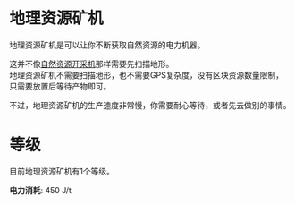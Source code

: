 # 地理资源矿机

地理资源矿机是可以让你不断获取自然资源的电力机器。

这并不像[自然资源开采机](https://slimefun-wiki.guizhanss.cn/GEO-Miner)那样需要先扫描地形。  
地理资源矿机不需要扫描地形，也不需要GPS复杂度，没有区块资源数量限制，只需要放置后等待产物即可。

不过，地理资源矿机的生产速度非常慢，你需要耐心等待，或者先去做别的事情。

# 等级

目前地理资源矿机有1个等级。

**电力消耗**: 450 J/t
